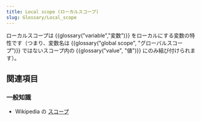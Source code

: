 ```yaml
---
title: Local scope (ローカルスコープ)
slug: Glossary/Local_scope
---
```


ローカルスコープは {{glossary("variable","変数")}} をローカルにする変数の特性です（つまり、変数名は {{glossary("global scope", "グローバルスコープ")}} ではないスコープ内の {{glossary("value", "値")}} にのみ結び付けられます）。

## 関連項目

### 一般知識

- Wikipedia の [スコープ](https://ja.wikipedia.org/wiki/スコープ)
